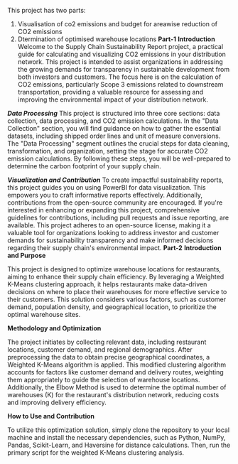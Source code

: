 This project has two parts:
1. Visualisation of co2 emissions and budget for areawise reduction of CO2 emissions
2. Dtermination of optimised warehouse locations
**Part-1**
**Introduction**
Welcome to the Supply Chain Sustainability Report project, a practical guide for calculating and visualizing CO2 emissions in your distribution network. 
This project is intended to assist organizations in addressing the growing demands for transparency in sustainable development from both investors and customers. 
The focus here is on the calculation of CO2 emissions, particularly Scope 3 emissions related to downstream transportation, providing a valuable resource for assessing and improving the environmental impact of your distribution network.

***Data Processing***
This project is structured into three core sections: data collection, data processing, and CO2 emission calculations. In the "Data Collection" section, you will find guidance on how to gather the essential datasets, including shipped order lines and unit of measure conversions. The "Data Processing" segment outlines the crucial steps for data cleaning, transformation, and organization, setting the stage for accurate CO2 emission calculations. By following these steps, you will be well-prepared to determine the carbon footprint of your supply chain.

***Visualization and Contribution***
To create impactful sustainability reports, this project guides you on using PowerBI for data visualization. This empowers you to craft informative reports effectively. Additionally, contributions from the open-source community are encouraged. If you're interested in enhancing or expanding this project, comprehensive guidelines for contributions, including pull requests and issue reporting, are available. This project adheres to an open-source license, making it a valuable tool for organizations looking to address investor and customer demands for sustainability transparency and make informed decisions regarding their supply chain's environmental impact.
**Part-2**
**Introduction and Purpose**

This project is designed to optimize warehouse locations for restaurants, aiming to enhance their supply chain efficiency. By leveraging a Weighted K-Means clustering approach, it helps restaurants make data-driven decisions on where to place their warehouses for more effective service to their customers. This solution considers various factors, such as customer demand, population density, and geographical location, to prioritize the optimal warehouse sites.

**Methodology and Optimization**

The project initiates by collecting relevant data, including restaurant locations, customer demand, and regional demographics. After preprocessing the data to obtain precise geographical coordinates, a Weighted K-Means algorithm is applied. This modified clustering algorithm accounts for factors like customer demand and delivery routes, weighting them appropriately to guide the selection of warehouse locations. Additionally, the Elbow Method is used to determine the optimal number of warehouses (K) for the restaurant's distribution network, reducing costs and improving delivery efficiency.

**How to Use and Contribution**

To utilize this optimization solution, simply clone the repository to your local machine and install the necessary dependencies, such as Python, NumPy, Pandas, Scikit-Learn, and Haversine for distance calculations. Then, run the primary script for the weighted K-Means clustering analysis. 
